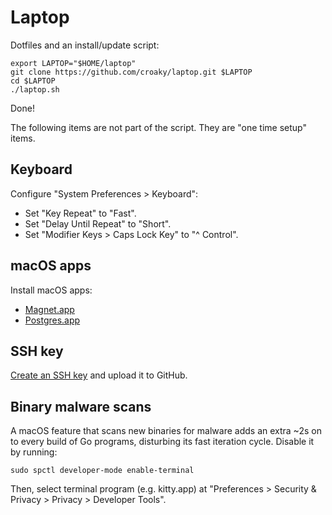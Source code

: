 # Laptop

Dotfiles and an install/update script:

```
export LAPTOP="$HOME/laptop"
git clone https://github.com/croaky/laptop.git $LAPTOP
cd $LAPTOP
./laptop.sh
```

Done!

The following items are not part of the script.
They are "one time setup" items.

## Keyboard

Configure "System Preferences > Keyboard":

- Set "Key Repeat" to "Fast".
- Set "Delay Until Repeat" to "Short".
- Set "Modifier Keys > Caps Lock Key" to "^ Control".

## macOS apps

Install macOS apps:

- [Magnet.app](https://apps.apple.com/us/app/magnet/id441258766?mt=12)
- [Postgres.app](https://postgresapp.com/)

## SSH key

[Create an SSH key](https://dancroak.com/ssh-ed25519)
and upload it to GitHub.

## Binary malware scans

A macOS feature that scans new binaries for malware
adds an extra ~2s on to every build of Go programs,
disturbing its fast iteration cycle. Disable it by running:

```
sudo spctl developer-mode enable-terminal
```

Then, select terminal program (e.g. kitty.app)
at "Preferences > Security & Privacy > Privacy > Developer Tools".
